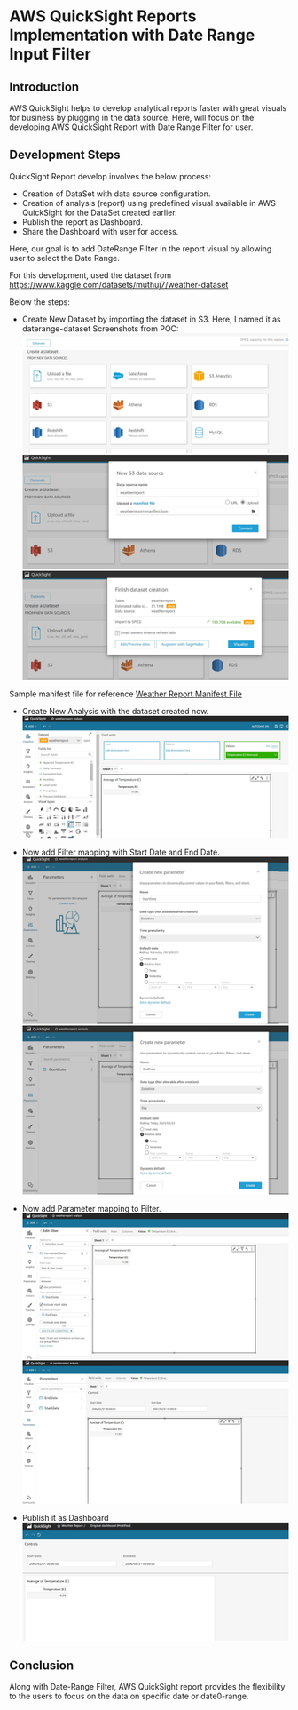 # AWS QuickSight Reports Implementation with Date Range Input Filter

##  Introduction
AWS QuickSight helps to develop analytical reports faster with great visuals for business by plugging in the data source. Here, will focus on the developing AWS QuickSight Report with Date Range Filter for user.

## Development Steps
QuickSight Report develop involves the below process:
* Creation of DataSet with data source configuration.
* Creation of analysis (report) using predefined visual available in AWS QuickSight for the DataSet created earlier.
* Publish the report as Dashboard. 
* Share the Dashboard with user for access. 

Here, our goal is to add DateRange Filter in the report visual by allowing user to select the Date Range.

For this development, used the dataset from https://www.kaggle.com/datasets/muthuj7/weather-dataset 

Below the steps:
* Create New Dataset by importing the dataset in S3. Here, I named it as daterange-dataset 
Screenshots from POC:
![](quicksight-dataset-creation.jpg)
![](quicksight-dataset-s3-manifest.jpg)
![](quicksight-dataset-s3-creation-sucess.jpg)

Sample manifest file for reference [Weather Report Manifest File](./weatherreport-manifest.json)

* Create New Analysis with the dataset created now.
![](./quicksight-pivottable-analysis-creation.jpg)
* Now add Filter mapping with Start Date and End Date.
![](./quicksight-visual-parameter-startdate.jpg)
![](./quicksight-visual-parameter-enddate.jpg)

* Now add Parameter mapping to Filter. 
![](./quicksight-analysis-filter-parameter-mapping.jpg)
![](./quicksight-analysis-daterange-filter.jpg) 

* Publish it as Dashboard  
![](./quicksight-dashboard-with-daterange.jpg)

## Conclusion
Along with Date-Range Filter, AWS QuickSight report provides the flexibility to the users to focus on the data on specific date or date0-range.